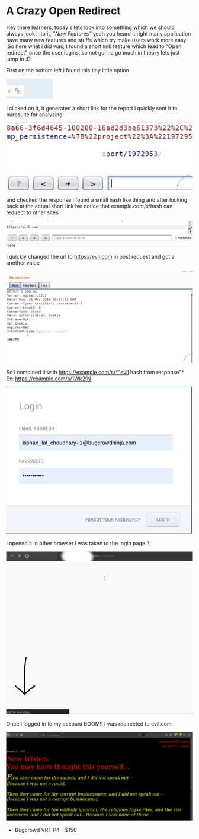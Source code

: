 # A Crazy Open Redirect 

Hey there learners, today's lets look into something which we should always look into it, *"New Features"* yeah you heard it right many application have many new features and stuffs which try make users work more easy ,So here what i did was, I found a short link feature which lead to "Open redirect" once the user logins, so not gonna go much in theory lets just jump in :D.

First on the bottom left i found this tiny little option 

![](1.png)

I clicked on it, it generated a short link for the report i quickly sent it to burpsuite for analyzing 

![](2.png)

and checked the response i found a small hash like thing and after looking back at the actual short link ive notice that example.com/s/hash can redirect to other sites 

![](3.png)


I quickly changed the url to https://evil.com in post request and got a another value 

![](4.png)
 
So i combined it with https://example.com/s/*"evil hash from response"*
Ex: https://example.com/s/1Wk2fN

![](5.png)

I opened it in other browser i was taken to the login page  :\

![](6.png)

Once i logged in to my account BOOM!! I was redirected to evil.com

![](7.png)

 * Bugcrowd VRT P4 - $150
